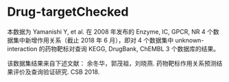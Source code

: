 # Drug-targetChecked
本数据为 Yamanishi Y, et al. 在 2008 年发布的 Enzyme, IC, GPCR, NR 4 个数据集中新增作用关系（截止 2018 年 6 月），即对 4 个数据集中 unknown-interaction 的药物靶标对查询 KEGG, DrugBank, ChEMBL 3 个数据库的结果。

该数据集结果来自下述文献：
余冬华，郭茂祖，刘晓燕. 药物靶标作用关系预测结果评价及查询验证研究. CSB 2018.
